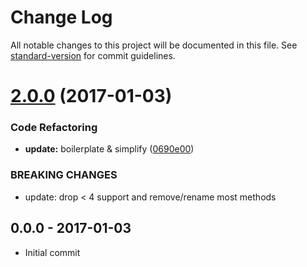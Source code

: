 # Change Log

All notable changes to this project will be documented in this file. See [standard-version](https://github.com/conventional-changelog/standard-version) for commit guidelines.

<a name="2.0.0"></a>
# [2.0.0](https://github.com/tunnckocore/tmp-file/compare/v1.0.0...v2.0.0) (2017-01-03)


### Code Refactoring

* **update:** boilerplate & simplify ([0690e00](https://github.com/tunnckocore/tmp-file/commit/0690e00))


### BREAKING CHANGES

* update: drop < 4 support and remove/rename most methods





## 0.0.0 - 2017-01-03
- Initial commit